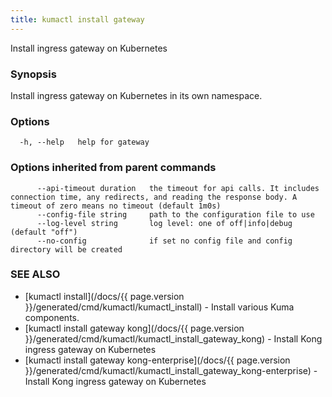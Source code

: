 ```yaml
---
title: kumactl install gateway
---
```


Install ingress gateway on Kubernetes

### Synopsis

Install ingress gateway on Kubernetes in its own namespace.

### Options

```
  -h, --help   help for gateway
```

### Options inherited from parent commands

```
      --api-timeout duration   the timeout for api calls. It includes connection time, any redirects, and reading the response body. A timeout of zero means no timeout (default 1m0s)
      --config-file string     path to the configuration file to use
      --log-level string       log level: one of off|info|debug (default "off")
      --no-config              if set no config file and config directory will be created
```

### SEE ALSO

* [kumactl install](/docs/{{ page.version }}/generated/cmd/kumactl/kumactl_install)	 - Install various Kuma components.
* [kumactl install gateway kong](/docs/{{ page.version }}/generated/cmd/kumactl/kumactl_install_gateway_kong)	 - Install Kong ingress gateway on Kubernetes
* [kumactl install gateway kong-enterprise](/docs/{{ page.version }}/generated/cmd/kumactl/kumactl_install_gateway_kong-enterprise)	 - Install Kong ingress gateway on Kubernetes

